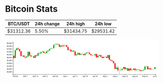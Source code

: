 # Bitcoin Stats

BTC/USDT|24h change|24h high|24h low|
|---|---|---|---|
|$31312.36|5.50%|$31434.75|$29531.42|

<img src="./chart.svg">
